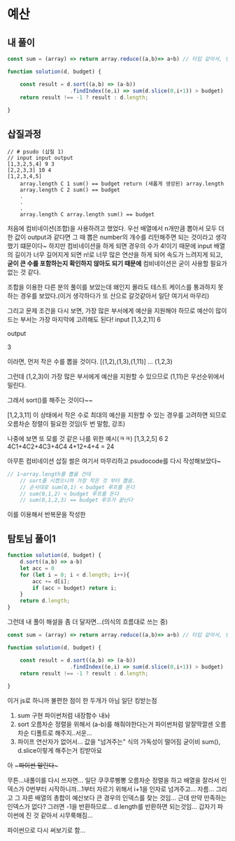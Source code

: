 # 예산
## 내 풀이
```js
const sum = (array) => return array.reduce((a,b)=> a+b) // 타입 같아서, 빈 배열일 경우에 sum 안함

function solution(d, budget) {

    const result = d.sort((a,b) => (a-b))
                    .findIndex((e,i) => sum(d.slice(0,i+1)) > budget)
    return result !== -1 ? result : d.length;
    
}
```

## 삽질과정
```
// # psudo (삽질 1)
// input input output
[1,3,2,5,4] 9 3
[2,2,3,3] 10 4
[1,2,3,4,5]
	array.length C 1 sum() == budget return (새롭게 생성된) array.length
    array.length C 2 sum() == budget
    .
    .
    .
    array.length C array.length sum() == budget
```
처음에 컴비네이션(조합)을 사용하려고 했었다. 우선 배열에서 n개만큼 뽑아서 모두 더한 값이 output과 같다면 그 때 뽑은 number의 개수를 리턴해주면 되는 것이라고 생각했기 떄문이다~
하지만 컴비네이션을 하게 되면 경우의 수가 4!이기 때문에 input 배열의 길이가 너무 길어지게 되면 n!로 너무 많은 연산을 하게 되어 속도가 느려지게 되고, **굳이 큰 수를 포함하는지 확인하지 않아도 되기 때문에** 컴비네이션은 굳이 사용할 필요가 없는 것 같다. 

조합을 이용한 다른 분의 풀이를 보았는데 왜인지 몰라도 테스트 케이스를 통과하지 못하는 경우를 보았다.(이거 생각하다가 또 산으로 갈것같아서 일단 여기서 마무리)


그리고 문제 조건을 다시 보면, 가장 많은 부서에게 예산을 지원해야 하므로 예산이 많이 드는 부서는 가장 마지막에 고려해도 된다!
input
[1,3,2,11] 6 

output

3

이라면, 먼저 작은 수를 뽑을 것이다. [(1,2),(1,3),(1,11)] ... (1,2,3)

그런데 (1,2,3)이 가장 많은 부서에게 예산을 지원할 수 있으므로 (1,11)은 우선순위에서 밀린다.

그래서 sort()를 해주는 것이다~~

[1,2,3,11] 이 상태에서 작은 수로 최대의 예산을 지원할 수 있는 경우를 고려하면 되므로 오름차순 정렬이 필요한 것임(두 번 말함, 강조)

나중에 보면 또 모를 것 같은 나를 위한 예시(ㅋㅋ)
[1,3,2,5] 6 2
4C1+4C2+4C3+4C4
4+12+4+4 = 24

아무튼 컴비네이션 삽질 썰은 여기서 마무리하고 psudocode를 다시 작성해보았다~

```js
// 1~array.length를 뽑을 건데
    // sort를 시켰으니까 가장 작은 것 부터 뽑음.
    // 순서대로 sum(0,1) < budget 루프를 돈다
    // sum(0,1,2) < budget 루프를 돈다
    // sum(0,1,2,3) == budget 루프가 끝난다
```
이를 이용해서 반복문을 작성한
## 탐토님 풀이1

```js
function solution(d, budget) {
    d.sort((a,b) => a-b)
    let acc = 0
    for (let i = 0; i < d.length; i++){
        acc += d[i];
        if (acc > budget) return i;
    }
    return d.length;
}
```
그런데 내 풀이 해설을 좀 더 달자면...(의식의 흐름대로 쓰는 중)


```js
const sum = (array) => return array.reduce((a,b)=> a+b) // 타입 같아서, 빈 배열일 경우에 sum 안함

function solution(d, budget) {

    const result = d.sort((a,b) => (a-b))
                    .findIndex((e,i) => sum(d.slice(0,i+1)) > budget)
    return result !== -1 ? result : d.length;
    
}
```

이거 js로 하니까 불편한 점이 한 두개가 아님
일단 킹받는점
1. sum 구현 파이썬처럼 내장함수 내놔
2. sort 오름차순 정렬을 위해서 (a-b)를 해줘야한다는거 파이썬처럼 알잘딱깔센 오름차순 디폴트로 해주지..서운...
3. 파이프 연산자가 없어서... 값을 "넘겨주는" 식의 가독성이 떨어짐 굳이비 sum(), d.slice이렇게 해주는거 킹받아요


아 ~~~파이썬 말린다~~~

무튼...내풀이를 다시 쓰자면...
일단 쿠쿠루삥뽕 오름차순 정렬을 하고 배열을 잘라서 인덱스가 0번부터 시작하니까...1부터 자르기 위해서 i+1을 인자로 넘겨주고... 자름... 그리고 그 자른 배열의 총합이 예산보다 큰 경우의 인덱스를 찾는 것임... 근데 만약 만족하는 인덱스가 없다? 그러면 -1을 반환하므로... d.length를 반환하면 되는것임... 갑자기 파이썬에 진 것 같아서 시무룩해짐...

파이썬으로 다시 써보기로 함...

